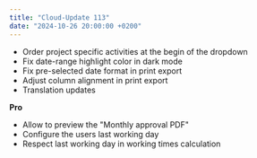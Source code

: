 ```yaml
---
title: "Cloud-Update 113"
date: "2024-10-26 20:00:00 +0200"
---
```


- Order project specific activities at the begin of the dropdown
- Fix date-range highlight color in dark mode
- Fix pre-selected date format in print export
- Adjust column alignment in print export
- Translation updates

**Pro**

- Allow to preview the "Monthly approval PDF"
- Configure the users last working day
- Respect last working day in working times calculation
